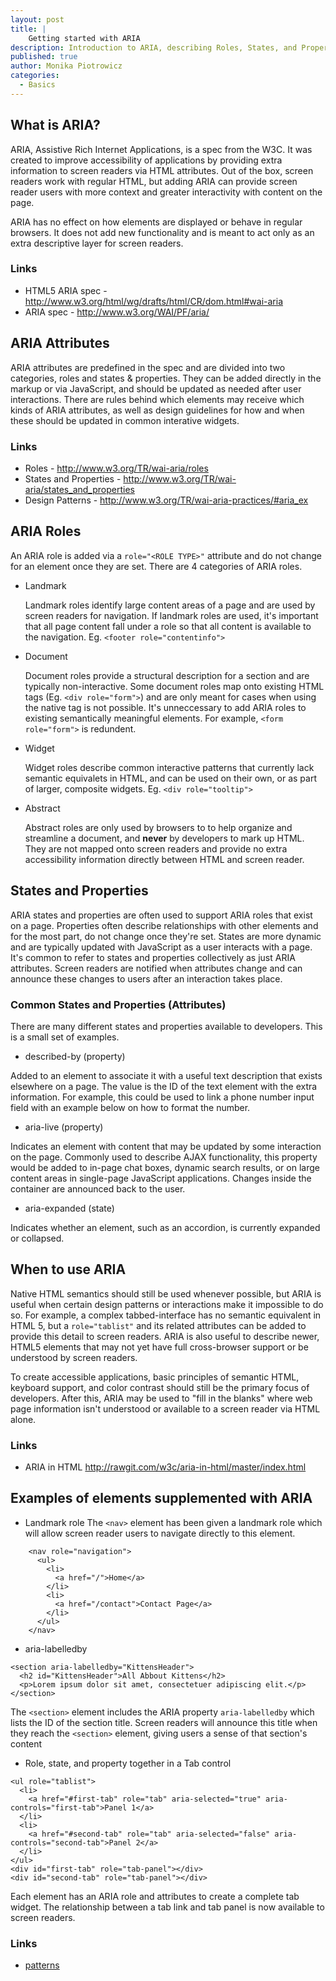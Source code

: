 ```yaml
---
layout: post
title: |
    Getting started with ARIA
description: Introduction to ARIA, describing Roles, States, and Properties and when to use ARIA in HTML
published: true
author: Monika Piotrowicz
categories:
  - Basics
---
```


## What is ARIA?

ARIA, Assistive Rich Internet Applications, is a spec from the W3C. It was created to improve accessibility of applications by providing extra information to screen readers via HTML attributes. Out of the box, screen readers work with regular HTML, but adding ARIA can provide screen reader users with more context and greater interactivity with content on the page.

ARIA has no effect on how elements are displayed or behave in regular browsers. It does not add new functionality and is meant to act only as an extra descriptive layer for screen readers.

### Links
* HTML5 ARIA spec -  <http://www.w3.org/html/wg/drafts/html/CR/dom.html#wai-aria>
* ARIA spec - <http://www.w3.org/WAI/PF/aria/>

## ARIA Attributes
ARIA attributes are predefined in the spec and are divided into two categories, roles and states & properties. They can be added directly in the markup or via JavaScript, and should be updated as needed after user interactions. There are rules behind which elements may receive which kinds of ARIA attributes, as well as design guidelines for how and when these should be updated in common interative widgets.

### Links
* Roles - <http://www.w3.org/TR/wai-aria/roles>
* States and Properties - <http://www.w3.org/TR/wai-aria/states_and_properties>
* Design Patterns - <http://www.w3.org/TR/wai-aria-practices/#aria_ex>

## ARIA Roles

An ARIA role is added via a `role="<ROLE TYPE>"` attribute and do not change for an element once they are set. There are 4 categories of ARIA roles.

* Landmark

  Landmark roles identify large content areas of a page and are used by screen readers for navigation. If landmark roles are used, it's important that all page content fall under a role so that all content is available to the navigation.
  Eg. `<footer role="contentinfo">`

* Document

  Document roles provide a structural description for a section and are typically non-interactive. Some document roles map onto existing HTML tags (Eg. `<div role="form">`) and are only meant for cases when using the native tag is not possible. It's unneccessary to add ARIA roles to existing semantically meaningful elements. For example, `<form role="form">` is redundent.

* Widget

  Widget roles describe common interactive patterns that currently lack semantic equivalets in HTML, and can be used on their own, or as part of larger, composite widgets.
  Eg. `<div role="tooltip">`

* Abstract

  Abstract roles are only used by browsers to to help organize and streamline a document, and **never** by developers to mark up HTML. They are not mapped onto screen readers and provide no extra accessibility information directly between HTML and screen reader.

## States and Properties

ARIA states and properties are often used to support ARIA roles that exist on a page. Properties often describe relationships with other elements and for the most part, do not change once they're set. States are more dynamic and are typically updated with JavaScript as a user interacts with a page. It's common to refer to states and properties collectively as just ARIA attributes. Screen readers are notified when attributes change and can announce these changes to users after an interaction takes place.

### Common States and Properties (Attributes)
There are many different states and properties available to developers. This is a small set of examples.

* described-by (property)

Added to an element to associate it with a useful text description that exists elsewhere on a page. The value is the ID of the text element with the extra information. For example, this could be used to link a phone number input field with an example below on how to format the number.

* aria-live (property)

Indicates an element with content that may be updated by some interaction on the page. Commonly used to describe AJAX functionality, this property would be added to in-page chat boxes, dynamic search results, or on large content areas in single-page JavaScript applications. Changes inside the container are announced back to the user.

* aria-expanded (state)

Indicates whether an element, such as an accordion, is currently expanded or collapsed.

## When to use ARIA
Native HTML semantics should still be used whenever possible, but ARIA is useful when certain design patterns or interactions make it impossible to do so. For example, a complex tabbed-interface has no semantic equivalent in HTML 5, but a `role="tablist"` and its related attributes can be added to provide this detail to screen readers. ARIA is also useful to describe newer, HTML5 elements that may not yet have full cross-browser support or be understood by screen readers.

To create accessible applications, basic principles of semantic HTML, keyboard support, and color contrast should still be the primary focus of developers. After this, ARIA may be used to "fill in the blanks" where web page information isn't understood or available to a screen reader via HTML alone.

### Links
* ARIA in HTML <http://rawgit.com/w3c/aria-in-html/master/index.html>

## Examples of elements supplemented with ARIA

* Landmark role
  The `<nav>` element has been given a landmark role which will allow screen reader users to navigate directly to this element.

~~~~~~~~
    <nav role="navigation">
      <ul>
        <li>
          <a href="/">Home</a>
        </li>
        <li>
          <a href="/contact">Contact Page</a>
        </li>
      </ul>
    </nav>
~~~~~~~~

* aria-labelledby

~~~~~~~~
<section aria-labelledby="KittensHeader">
  <h2 id="KittensHeader">All Abbout Kittens</h2>
  <p>Lorem ipsum dolor sit amet, consectetuer adipiscing elit.</p>
</section>
~~~~~~~~

  The `<section>` element includes the ARIA property `aria-labelledby` which lists the ID of the section title. Screen readers will announce this title when they reach the `<section>` element, giving users a sense of that section's content

* Role, state, and property together in a Tab control

~~~~~~~~
<ul role="tablist">
  <li>
    <a href="#first-tab" role="tab" aria-selected="true" aria-controls="first-tab">Panel 1</a>
  </li>
  <li>
    <a href="#second-tab" role="tab" aria-selected="false" aria-controls="second-tab">Panel 2</a>
  </li>
</ul>
<div id="first-tab" role="tab-panel"></div>
<div id="second-tab" role="tab-panel"></div>
~~~~~~~~

  Each element has an ARIA role and attributes to create a complete tab widget. The relationship between a tab link and tab panel is now available to screen readers.

### Links
* [patterns](/patterns)
